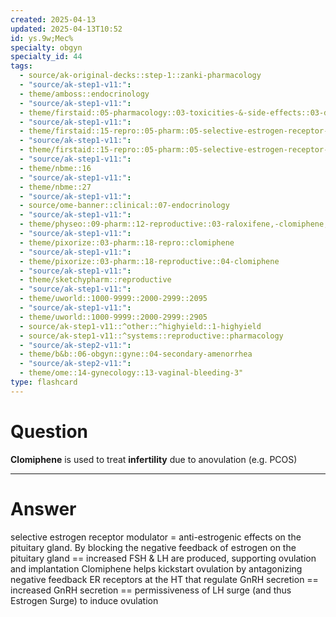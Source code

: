 ```yaml
---
created: 2025-04-13
updated: 2025-04-13T10:52
id: ys.9w;Mec%
specialty: obgyn
specialty_id: 44
tags:
  - source/ak-original-decks::step-1::zanki-pharmacology
  - "source/ak-step1-v11:": 
  - theme/amboss::endocrinology
  - "source/ak-step1-v11:": 
  - theme/firstaid::05-pharmacology::03-toxicities-&-side-effects::03-drug-reactions---endocrine/reproductive
  - "source/ak-step1-v11:": 
  - theme/firstaid::15-repro::05-pharm::05-selective-estrogen-receptor-modulators
  - "source/ak-step1-v11:": 
  - theme/firstaid::15-repro::05-pharm::05-selective-estrogen-receptor-modulators::clomiphene
  - "source/ak-step1-v11:": 
  - theme/nbme::16
  - "source/ak-step1-v11:": 
  - theme/nbme::27
  - "source/ak-step1-v11:": 
  - source/ome-banner::clinical::07-endocrinology
  - "source/ak-step1-v11:": 
  - theme/physeo::09-pharm::12-reproductive::03-raloxifene,-clomiphene,-tamoxifen
  - "source/ak-step1-v11:": 
  - theme/pixorize::03-pharm::18-repro::clomiphene
  - "source/ak-step1-v11:": 
  - theme/pixorize::03-pharm::18-reproductive::04-clomiphene
  - "source/ak-step1-v11:": 
  - theme/sketchypharm::reproductive
  - "source/ak-step1-v11:": 
  - theme/uworld::1000-9999::2000-2999::2095
  - "source/ak-step1-v11:": 
  - theme/uworld::1000-9999::2000-2999::2905
  - source/ak-step1-v11::^other::^highyield::1-highyield
  - source/ak-step1-v11::^systems::reproductive::pharmacology
  - "source/ak-step2-v11:": 
  - theme/b&b::06-obgyn::gyne::04-secondary-amenorrhea
  - "source/ak-step2-v11:": 
  - theme/ome::14-gynecology::13-vaginal-bleeding-3"
type: flashcard
---
```


# Question
**Clomiphene** is used to treat **infertility** due to anovulation (e.g. PCOS)

---

# Answer
selective estrogen receptor modulator = anti-estrogenic effects on the pituitary gland. By blocking the negative feedback of estrogen on the pituitary gland == increased FSH & LH are produced, supporting ovulation and implantation  Clomiphene helps kickstart ovulation by antagonizing negative feedback ER receptors at the HT that regulate GnRH secretion == increased GnRH secretion == permissiveness of LH surge (and thus Estrogen Surge) to induce ovulation